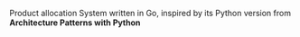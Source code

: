 Product allocation System written in Go, inspired by its Python version from **Architecture Patterns with Python**
